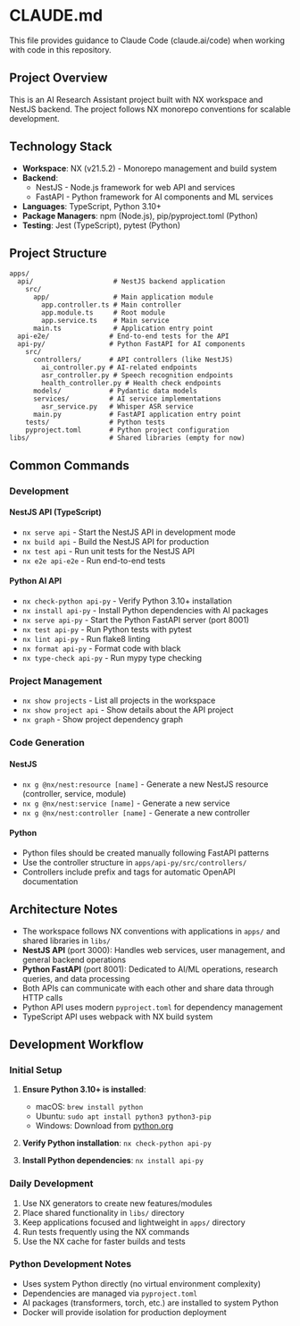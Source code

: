 # CLAUDE.md

This file provides guidance to Claude Code (claude.ai/code) when working with code in this repository.

## Project Overview

This is an AI Research Assistant project built with NX workspace and NestJS backend. The project follows NX monorepo conventions for scalable development.

## Technology Stack

- **Workspace**: NX (v21.5.2) - Monorepo management and build system
- **Backend**:
  - NestJS - Node.js framework for web API and services
  - FastAPI - Python framework for AI components and ML services
- **Languages**: TypeScript, Python 3.10+
- **Package Managers**: npm (Node.js), pip/pyproject.toml (Python)
- **Testing**: Jest (TypeScript), pytest (Python)

## Project Structure

```
apps/
  api/                    # NestJS backend application
    src/
      app/                # Main application module
        app.controller.ts # Main controller
        app.module.ts     # Root module
        app.service.ts    # Main service
      main.ts             # Application entry point
  api-e2e/               # End-to-end tests for the API
  api-py/                # Python FastAPI for AI components
    src/
      controllers/       # API controllers (like NestJS)
        ai_controller.py # AI-related endpoints
        asr_controller.py # Speech recognition endpoints
        health_controller.py # Health check endpoints
      models/            # Pydantic data models
      services/          # AI service implementations
        asr_service.py   # Whisper ASR service
      main.py            # FastAPI application entry point
    tests/               # Python tests
    pyproject.toml       # Python project configuration
libs/                    # Shared libraries (empty for now)
```

## Common Commands

### Development
#### NestJS API (TypeScript)
- `nx serve api` - Start the NestJS API in development mode
- `nx build api` - Build the NestJS API for production
- `nx test api` - Run unit tests for the NestJS API
- `nx e2e api-e2e` - Run end-to-end tests

#### Python AI API
- `nx check-python api-py` - Verify Python 3.10+ installation
- `nx install api-py` - Install Python dependencies with AI packages
- `nx serve api-py` - Start the Python FastAPI server (port 8001)
- `nx test api-py` - Run Python tests with pytest
- `nx lint api-py` - Run flake8 linting
- `nx format api-py` - Format code with black
- `nx type-check api-py` - Run mypy type checking

### Project Management
- `nx show projects` - List all projects in the workspace
- `nx show project api` - Show details about the API project
- `nx graph` - Show project dependency graph

### Code Generation
#### NestJS
- `nx g @nx/nest:resource [name]` - Generate a new NestJS resource (controller, service, module)
- `nx g @nx/nest:service [name]` - Generate a new service
- `nx g @nx/nest:controller [name]` - Generate a new controller

#### Python
- Python files should be created manually following FastAPI patterns
- Use the controller structure in `apps/api-py/src/controllers/`
- Controllers include prefix and tags for automatic OpenAPI documentation

## Architecture Notes

- The workspace follows NX conventions with applications in `apps/` and shared libraries in `libs/`
- **NestJS API** (port 3000): Handles web services, user management, and general backend operations
- **Python FastAPI** (port 8001): Dedicated to AI/ML operations, research queries, and data processing
- Both APIs can communicate with each other and share data through HTTP calls
- Python API uses modern `pyproject.toml` for dependency management
- TypeScript API uses webpack with NX build system

## Development Workflow

### Initial Setup
1. **Ensure Python 3.10+ is installed**:
   - macOS: `brew install python`
   - Ubuntu: `sudo apt install python3 python3-pip`
   - Windows: Download from [python.org](https://www.python.org/downloads/)

2. **Verify Python installation**: `nx check-python api-py`

3. **Install Python dependencies**: `nx install api-py`

### Daily Development
1. Use NX generators to create new features/modules
2. Place shared functionality in `libs/` directory
3. Keep applications focused and lightweight in `apps/` directory
4. Run tests frequently using the NX commands
5. Use the NX cache for faster builds and tests

### Python Development Notes
- Uses system Python directly (no virtual environment complexity)
- Dependencies are managed via `pyproject.toml`
- AI packages (transformers, torch, etc.) are installed to system Python
- Docker will provide isolation for production deployment